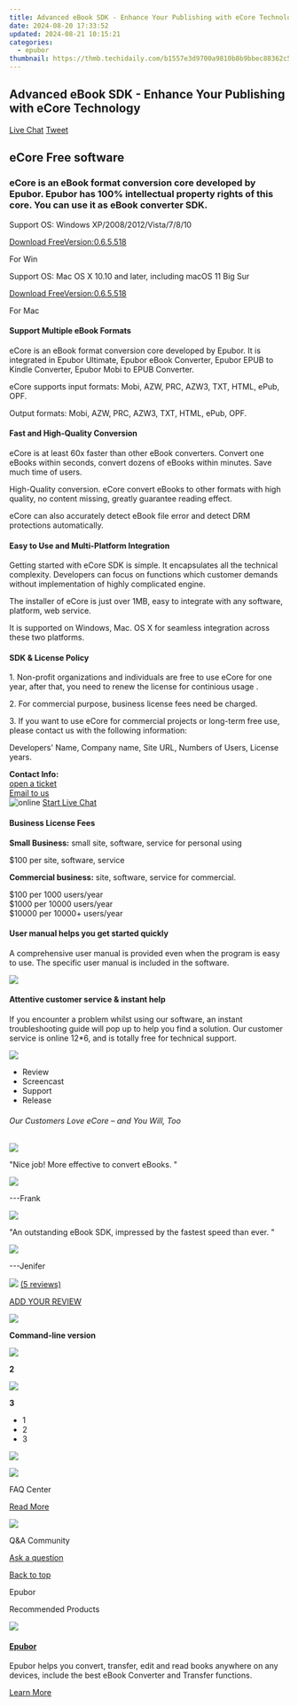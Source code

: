 ```yaml
---
title: Advanced eBook SDK - Enhance Your Publishing with eCore Technology
date: 2024-08-20 17:33:52
updated: 2024-08-21 10:15:21
categories:
  - epubor
thumbnail: https://thmb.techidaily.com/b1557e3d9700a9810b8b9bbec88362c53ba5a3f98f5f309c7652fc768db4746d.jpg
---
```


## Advanced eBook SDK - Enhance Your Publishing with eCore Technology

[Live Chat](http://www.epubor.com/javascript:void%280%29) [Tweet](https://twitter.com/share) 

## eCore Free software

### eCore is an eBook format conversion core developed by Epubor. Epubor has 100% intellectual property rights of this core. You can use it as eBook converter SDK. 

Support OS: Windows XP/2008/2012/Vista/7/8/10

[Download FreeVersion:0.6.5.518](https://tools.techidaily.com/epubor/ecore/) 

For Win

Support OS: Mac OS X 10.10 and later, including macOS 11 Big Sur

[Download FreeVersion:0.6.5.518](https://tools.techidaily.com/epubor/ecore/) 

For Mac



#### Support Multiple eBook Formats

eCore is an eBook format conversion core developed by Epubor. It is integrated in Epubor Ultimate, Epubor eBook Converter, Epubor EPUB to Kindle Converter, Epubor Mobi to EPUB Converter.

eCore supports input formats: Mobi, AZW, PRC, AZW3, TXT, HTML, ePub, OPF.

Output formats: Mobi, AZW, PRC, AZW3, TXT, HTML, ePub, OPF.



#### Fast and High-Quality Conversion

eCore is at least 60x faster than other eBook converters. Convert one eBooks within seconds, convert dozens of eBooks within minutes. Save much time of users.

High-Quality conversion. eCore convert eBooks to other formats with high quality, no content missing, greatly guarantee reading effect. 

eCore can also accurately detect eBook file error and detect DRM protections automatically.



#### Easy to Use and Multi-Platform Integration

Getting started with eCore SDK is simple. It encapsulates all the technical complexity. Developers can focus on functions which customer demands without implementation of highly complicated engine.

The installer of eCore is just over 1MB, easy to integrate with any software, platform, web service. 

It is supported on Windows, Mac. OS X for seamless integration across these two platforms.



#### SDK & License Policy

1\. Non-profit organizations and individuals are free to use eCore for one year, after that, you need to renew the license for continious usage .

2\. For commercial purpose, business license fees need be charged.

3\. If you want to use eCore for commercial projects or long-term free use, please contact us with the following information:

Developers' Name, Company name, Site URL, Numbers of Users, License years.

**Contact Info:**  
[open a ticket](http://www.epubor.com/hhttps://share.hsforms.com/1XMDdDw%5FCReqsb5-qCwX6fgc1yk8)  
[Email to us](http://www.epubor.com/mailto:support@epubor.com)  
![online](http://www.epubor.com/images/chat-icon.png "online") [Start Live Chat](http://chat.epubor.com/Chat/Live.aspx?sitename=epubor.com "Online")

#### Business License Fees

**Small Business:** small site, software, service for personal using

$100 per site, software, service

**Commercial business:** site, software, service for commercial.

$100 per 1000 users/year  
$1000 per 10000 users/year  
$10000 per 10000+ users/year



#### User manual helps you get started quickly

A comprehensive user manual is provided even when the program is easy to use. The specific user manual is included in the software.

![](http://www.epubor.com/images/tutorial-help.jpg)

#### Attentive customer service & instant help

If you encounter a problem whilst using our software, an instant troubleshooting guide will pop up to help you find a solution. Our customer service is online 12\*6, and is totally free for technical support.

![](http://www.epubor.com/images/customer-service.jpg)



* Review
* Screencast
* Support
* Release

###### Our Customers Love eCore – and You Will, Too

![](http://www.epubor.com/images/ecore.htmlcomment1.jpg)

"Nice job! More effective to convert eBooks. " 

![](http://www.epubor.com/images/star.png)

\---Frank

![](http://www.epubor.com/images/ecore.htmlcomment2.jpg)

"An outstanding eBook SDK, impressed by the fastest speed than ever. " 

![](http://www.epubor.com/images/star.png)

\---Jenifer

![](http://www.epubor.com/images/star.png) [(5 reviews)](http://www.epubor.com/ecore-sms.htm)

[ADD YOUR REVIEW](https://tools.techidaily.com/epubor/ecore/)

![](http://www.epubor.com/images/ecore.htmlscreen1.png) 

**Command-line version**

![](http://www.epubor.com/images/ecore.htmlscreen2.png) 

**2**

![](http://www.epubor.com/images/ecore.htmlscreen3.png) 

**3**

* 1
* 2
* 3

[![](http://www.epubor.com/images/video_demo.png)](https://www.epubor.com) 

![](http://www.epubor.com/images/faq-icon1.png)

FAQ Center

[Read More](https://tools.techidaily.com/epubor/products/)

![](http://www.epubor.com/images/qa-icon.png)

Q&A Community

[Ask a question](https://tools.techidaily.com/epubor/products/)

[Back to top](https://tools.techidaily.com/epubor/products/)



Epubor

Recommended Products

![](http://www.epubor.com/images/share-ebook.jpg)

#### [Epubor](https://tools.techidaily.com/epubor/ebook-manager/)

Epubor helps you convert, transfer, edit and read books anywhere on any devices, include the best eBook Converter and Transfer functions.

[Learn More](https://tools.techidaily.com/epubor/ebook-manager/)

<ins class="adsbygoogle"
     style="display:block"
     data-ad-format="autorelaxed"
     data-ad-client="ca-pub-7571918770474297"
     data-ad-slot="1223367746"></ins>



<ins class="adsbygoogle"
     style="display:block"
     data-ad-client="ca-pub-7571918770474297"
     data-ad-slot="8358498916"
     data-ad-format="auto"
     data-full-width-responsive="true"></ins>

